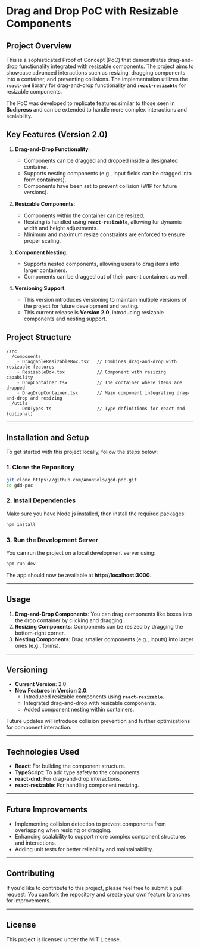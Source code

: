 # **Drag and Drop PoC with Resizable Components**

## **Project Overview**

This is a sophisticated Proof of Concept (PoC) that demonstrates drag-and-drop functionality integrated with resizable components. The project aims to showcase advanced interactions such as resizing, dragging components into a container, and preventing collisions. The implementation utilizes the **`react-dnd`** library for drag-and-drop functionality and **`react-resizable`** for resizable components.

The PoC was developed to replicate features similar to those seen in **Budipress** and can be extended to handle more complex interactions and scalability.

## **Key Features (Version 2.0)**

1. **Drag-and-Drop Functionality**:

   - Components can be dragged and dropped inside a designated container.
   - Supports nesting components (e.g., input fields can be dragged into form containers).
   - Components have been set to prevent collision (WIP for future versions).

2. **Resizable Components**:

   - Components within the container can be resized.
   - Resizing is handled using **`react-resizable`**, allowing for dynamic width and height adjustments.
   - Minimum and maximum resize constraints are enforced to ensure proper scaling.

3. **Component Nesting**:

   - Supports nested components, allowing users to drag items into larger containers.
   - Components can be dragged out of their parent containers as well.

4. **Versioning Support**:
   - This version introduces versioning to maintain multiple versions of the project for future development and testing.
   - This current release is **Version 2.0**, introducing resizable components and nesting support.

## **Project Structure**

```
/src
  /components
    - DraggableResizableBox.tsx   // Combines drag-and-drop with resizable features
    - ResizableBox.tsx            // Component with resizing capability
    - DropContainer.tsx           // The container where items are dropped
    - DragDropContainer.tsx       // Main component integrating drag-and-drop and resizing
  /utils
    - DnDTypes.ts                 // Type definitions for react-dnd (optional)
```

---

## **Installation and Setup**

To get started with this project locally, follow the steps below:

### **1. Clone the Repository**

```bash
git clone https://github.com/AnonSols/gdd-poc.git
cd gdd-poc
```

### **2. Install Dependencies**

Make sure you have Node.js installed, then install the required packages:

```bash
npm install
```

### **3. Run the Development Server**

You can run the project on a local development server using:

```bash
npm run dev
```

The app should now be available at **http://localhost:3000**.

---

## **Usage**

1. **Drag-and-Drop Components**: You can drag components like boxes into the drop container by clicking and dragging.
2. **Resizing Components**: Components can be resized by dragging the bottom-right corner.
3. **Nesting Components**: Drag smaller components (e.g., inputs) into larger ones (e.g., forms).

---

## **Versioning**

- **Current Version**: 2.0
- **New Features in Version 2.0**:
  - Introduced resizable components using **`react-resizable`**.
  - Integrated drag-and-drop with resizable components.
  - Added component nesting within containers.

Future updates will introduce collision prevention and further optimizations for component interaction.

---

## **Technologies Used**

- **React**: For building the component structure.
- **TypeScript**: To add type safety to the components.
- **react-dnd**: For drag-and-drop interactions.
- **react-resizable**: For handling component resizing.

---

## **Future Improvements**

- Implementing collision detection to prevent components from overlapping when resizing or dragging.
- Enhancing scalability to support more complex component structures and interactions.
- Adding unit tests for better reliability and maintainability.

---

## **Contributing**

If you'd like to contribute to this project, please feel free to submit a pull request. You can fork the repository and create your own feature branches for improvements.

---

## **License**

This project is licensed under the MIT License.
